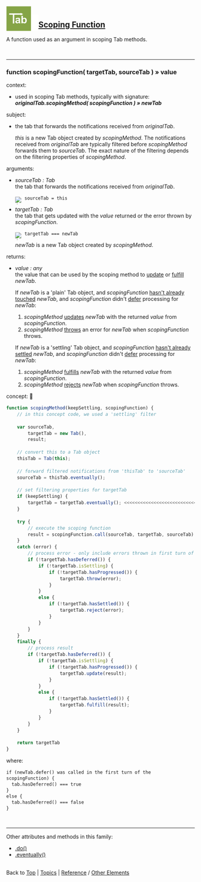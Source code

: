 <a name="top" ></a>

<img src="../img/tab-logo66.png" alt="Tab logo" align="left" style="float:left; margin-top:-22px;" /><img src="../img/1x1.png" align="left" style="float:left;" height="44" width="20" />
## [Scoping Function][ref-scoping-function]

A function used as an argument in scoping Tab methods.

<br />

---
### function scopingFunction( targetTab, sourceTab ) » value

context:

*   used in scoping Tab methods, typically with signature: 
    **_originalTab.scopingMethod( scopingFunction ) » newTab_**

subject:

*   the tab that forwards the notifications received from *originalTab*.

    *this* is a new Tab object created by *scopingMethod*. The notifications received from *originalTab* are typically filtered before *scopingMethod* forwards them to *sourceTab*.  The exact nature of the filtering depends on the filtering properties of *scopingMethod*.

arguments:

*   *sourceTab : Tab*  
    the tab that forwards the notifications received from *originalTab*.

    <img class="emoji" title=":bulb:" alt=":bulb:" src="https://github.global.ssl.fastly.net/images/icons/emoji/bulb.png" height="20" width="20" align="left" style="float:left; margin-top:5px;"><img src="../img/1x1.png" align="left" style="float:left;" height="10" width="5" />
    ~~~~
    sourceTab = this
    ~~~~

*   *targetTab : Tab*  
    the tab that gets updated with the *value* returned or the error thrown by *scopingFunction*.

    <img class="emoji" title=":bulb:" alt=":bulb:" src="https://github.global.ssl.fastly.net/images/icons/emoji/bulb.png" height="20" width="20" align="left" style="float:left; margin-top:5px;"><img src="../img/1x1.png" align="left" style="float:left;" height="10" width="5" />
    ~~~~
    targetTab === newTab
    ~~~~

    *newTab* is a new Tab object created by *scopingMethod*.

returns:

*   *value : any*  
    the value that can be used by the scoping method to [update][ref-tab.prototype.update] or [fulfill][ref-tab.prototype.fulfill] *newTab*.

    If *newTab* is a 'plain' Tab object, and *scopingFunction* [hasn't already touched][ref-tab.prototype.has-progressed] *newTab*, and *scopingFunction* didn't [defer][ref-tab.prototype.defer] processing for *newTab*:

    1.  *scopingMethod* [updates][ref-tab.prototype.update] *newTab* with the returned *value* from *scopingFunction*.
    1.  *scopingMethod* [throws][ref-tab.prototype.throw] an error for *newTab* when *scopingFunction* throws.

    If *newTab* is a 'settling' Tab object, and *scopingFunction* [hasn't already settled][ref-tab.prototype.has-settled] *newTab*, and *scopingFunction* didn't [defer][ref-tab.prototype.defer] processing for *newTab*:

    1.  *scopingMethod* [fulfills][ref-tab.prototype.fulfill] *newTab* with the returned *value* from *scopingFunction*.
    1.  *scopingMethod* [rejects][ref-tab.prototype.reject] *newTab* when *scopingFunction* throws.

concept: :construction:

~~~~javascript
function scopingMethod(keepSettling, scopingFunction) {
    // in this concept code, we used a 'settling' filter

    var sourceTab, 
        targetTab = new Tab(),
        result;

    // convert this to a Tab object
    thisTab = Tab(this);

    // forward filtered notifications from 'thisTab' to 'sourceTab'
    sourceTab = thisTab.eventually();

    // set filtering properties for targetTab
    if (keepSettling) {
        targetTab = targetTab.eventually(); <<<<<<<<<<<<<<<<<<<<<<<<<<<<<<<<<<<<<<<<<<<<<<<
    }

    try {
        // execute the scoping function
        result = scopingFunction.call(sourceTab, targetTab, sourceTab)
    }
    catch (error) {
        // process error - only include errors thrown in first turn of scopingFunction
        if (!targetTab.hasDeferred()) {
            if (!targetTab.isSettling) {
                if (!targetTab.hasProgressed()) {
                    targetTab.throw(error);
                }
            }
            else {
                if (!targetTab.hasSettled()) {
                    targetTab.reject(error);
                }
            }
        }
    }
    finally {
        // process result
        if (!targetTab.hasDeferred()) {
            if (!targetTab.isSettling) {
                if (!targetTab.hasProgressed()) {
                    targetTab.update(result);
                }
            }
            else {
                if (!targetTab.hasSettled()) {
                    targetTab.fulfill(result);
                }
            }
        }
    }

    return targetTab
}
~~~~

where:

~~~~
if (newTab.defer() was called in the first turn of the scopingFunction) {
  tab.hasDeferred() === true
}
else {
  tab.hasDeferred() === false
}
~~~~

<br />

---

Other attributes and methods in this family:
* [.do()][ref-tab.prototype.do]
* [.eventually()][ref-tab.prototype.eventually]



<br /> Back to [Top] | [Topics] | [Reference] / [Other Elements][ref-other-elements] <br />





[top]:       #top                        "back to the top of this page"
[topics]:    /doc/topics.md#topics       "back to the 'Topics' section"
[reference]: /doc/reference.md#reference "back to the 'Reference' section"



[topic-the-basics]:                              /doc/topics.md#the-basics                                  "more topics under 'The Basics'"
[topic-where-are-tabs-helping]:                  /doc/topics.md#where-are-tabs-helping                      "more topics under 'Where Are Tabs Helping'"
[topic-where-are-tabs-lacking]:                  /doc/topics.md#where-are-tabs-lacking                      "more topics under 'Where Are Tabs Lacking'"



[topic-a-basic-tab]:                             /doc/topics/a-basic-tab.md#top                             "A Basic Tab: creating and using a basic Tab object."
[topic-a-basic-callback]:                        /doc/topics/a-basic-callback.md#top                        "A Basic Callback: using a Tab object to handle callbacks."
[topic-a-basic-promise]:                         /doc/topics/a-basic-promise.md#top                         "A Basic Promise: using a Tab object as a promise."
[topic-basic-lazy-evaluation]:                   /doc/topics/basic-lazy-evaluation.md#top                   "Basic Lazy Evaluation: ..."
[topic-basic-concurrent-computing]:              /doc/topics/basic-concurrent-computing.md#top              "Basic Concurrent Computing: ..."

[topic-keeping-clean-callback-signatures]:       /doc/topics/keeping-clean-callback-signatures.md#top       "Keeping Clean Callback Signatures: ..."
[topic-shallow-callback-nesting]:                /doc/topics/shallow-callback-nesting.md#top                "Shallow Callback Nesting: ..."
[topic-top-down-control-flow]:                   /doc/topics/top-down-control-flow.md#top                   "Top-Down Control Flow: ..."
[topic-predicting-execution-order]:              /doc/topics/predicting-execution-order.md#top              "Predicting Execution Order: ..."
[topic-modular-decomposition]:                   /doc/topics/modular-decomposition.md#top                   "Modular Decomposition: ..."
[topic-aspect-oriented-programming]:             /doc/topics/aspect-oriented-programming].md#top            "Aspect Oriented Programming: ..."
[topic-exception-style-error-propagation]:       /doc/topics/exception-style-error-propagation.md#top       "Exception Style Error Propagation: ..."
[topic-monitoring-function-calls]:               /doc/topics/monitoring-function-calls.md#top               "Monitoring Function Calls: ..."
[topic-throttling-execution]:                    /doc/topics/throttling-execution.md#top                    "Throttling Execution: ..."
[topic-cancelling-execution]:                    /doc/topics/cancelling-execution.md#top                    "Cancelling Execution: ..."
[topic-timing-out-execution]:                    /doc/topics/timing-out-execution.md#top                    "Timing Out Execution: ..."
[topic-delaying-execution]:                      /doc/topics/delaying-execution.md#top                      "Delaying Execution: ..."
[topic-prioritizing-execution]:                  /doc/topics/prioritizing-execution.md#top                  "Prioritizing Execution: ..."
[topic-lazy-evaluation]:                         /doc/topics/lazy-evaluation.md#top                         "Lazy Evaluation: !!! thinking hard !!!"
[topic-working-with-remote-objects]:             /doc/topics/working-with-remote-objects.md#top             "Working With Remote Objects: ..."
[topic-enumerating-tabs]:                        /doc/topics/enumerating-tabs.md#top                        "Enumerating Tabs: ..."
[topic-iterating-tabs]:                          /doc/topics/iterating-tabs.md#top                          "Iterating Tabs: ..."
[topic-generating-tabs]:                         /doc/topics/generating-tabs.md#top                         "Generating Tabs: ..."
[topic-joining-results-from-parallel-execution]: /doc/topics/joining-results-from-parallel-execution.md#top "Joining Results From Parallel Execution: ..."
[topic-synchronizing-execution]:                 /doc/topics/synchronizing-execution.md#top                 "Synchronizing Execution: ..."
[topic-isolating-information-providers]:         /doc/topics/isolating-information-providers.md#top         "Isolating Information Providers: ..."
[topic-isolating-information-consumers]:         /doc/topics/isolating-information-consumers.md#top         "Isolating Information Consumers: ..."

[topic-debugging-asynchronous-events]:           /doc/topics/debugging-asynchronous-events.md#top           "Debugging Asynchronous Events: ..."



[ref-tab-object]:                   #tab-object                                        "more attributes and methods under 'Tab Object'"
[ref-tab-constructor]:              #tab-constructor                                   "more attributes and methods under 'Tab Constructor'"
[ref-tab-constructor-attributes]:   #tab-constructor-attributes                        "more attributes under 'Tab Constructor Attributes'"
[ref-tab-constructor-methods]:      #tab-constructor-methods                           "more methods under 'Tab Constructor Methods'"
[ref-tab-prototype-methods]:        #tab-prototype-methods                             "more methods under 'Tab Prototype Methods'"
[ref-tab-instance-methods]:         #tab-instance-methods                              "more methods under 'Tab Instance Methods'"
[ref-other-elements]:               #other-elements                                    "more methods under 'Other Elements'"



[ref-new-tab]:                      /doc/reference/new-tab.md#top                      "new Tab(): construct a new tab, delegate if needed."
[ref-tab]:                          /doc/reference/tab.md#top                          "Tab(): convert to a tab, create a new tab if required."

[ref-tab.context]:                  /doc/reference/tab.context.md#top                  "Tab.context: ..."
[ref-tab.version]:                  /doc/reference/tab.version.md#top                  "Tab.version: version of this Tab library."

[ref-tab.construct]:                /doc/reference/tab.construct.md#top                "Tab.construct(): construct a new tab, delegate if needed."
[ref-tab.convert]:                  /doc/reference/tab.convert.md#top                  "Tab.convert(): convert to a tab, create a new tab if required."
[ref-tab.create]:                   /doc/reference/tab.construct.md#top                "Tab.create(): create a new tab, fulfill if needed."
[ref-tab.is-tab]:                   /doc/reference/tab.is-tab.md#top                   "Tab.isTab: was the given object created by this Tab library?"
[ref-tab.like-tab]:                 /doc/reference/tab.like-tab.md#top                 "Tab.likeTab: ..."
[ref-tab.tabify]:                   /doc/reference/tab.tabify.md#top                   "Tab.tabify: ..."
[ref-tab.tabify-with]:              /doc/reference/tab.tabify-with.md#top              "Tab.tabifyWith: ..."
[ref-tab.untabify]:                 /doc/reference/tab.untabify.md#top                 "Tab.untabify: ..."
[ref-tab.untabify-with]:            /doc/reference/tab.untabify-with.md#top            "Tab.untabifyWith: ..."
[ref-tab.when]:                     /doc/reference/tab.when.md#top                     "Tab.when: ..."

[ref-tab.prototype.cancel]:         /doc/reference/tab.prototype.cancel.md#top         "Tab.prototype.cancel(): ..."
[ref-tab.prototype.catch]:          /doc/reference/tab.prototype.catch.md#top          "Tab.prototype.catch(): process error notifications for this tab."
[ref-tab.prototype.count]:          /doc/reference/tab.prototype.count.md#top          "Tab.prototype.count(): ..."
[ref-tab.prototype.defer]:          /doc/reference/tab.prototype.defer.md#top          "Tab.prototype.defer(): convert a function to use this tab to store its result."
[ref-tab.prototype.defer-with]:     /doc/reference/tab.prototype.defer-with.md#top     "Tab.prototype.deferWith(): ..."
[ref-tab.prototype.define]:         /doc/reference/tab.prototype.define.md#top         "Tab.prototype.define(): ..."
[ref-tab.prototype.delegate]:       /doc/reference/tab.prototype.delegate.md#top       "Tab.prototype.delegate(): !!! where are my glasses? !!!"
[ref-tab.prototype.do]:             /doc/reference/tab.prototype.do.md#top             "Tab.prototype.do(): create an notification processing scope for this tab."
[ref-tab.prototype.end]:            /doc/reference/tab.prototype.end.md#top            "Tab.prototype.end(): ..."
[ref-tab.prototype.evaluate]:       /doc/reference/tab.prototype.evaluate.md#top       "Tab.prototype.evaluate(): ..."
[ref-tab.prototype.eventually]:     /doc/reference/tab.prototype.eventually.md#top     "Tab.prototype.eventually(): filter out progress notifications for this tab."
[ref-tab.prototype.finally]:        /doc/reference/tab.prototype.finally.md#top        "Tab.prototype.finally(): process value and error notifications for this tab."
[ref-tab.prototype.fulfill]:        /doc/reference/tab.prototype.fulfill.md#top        "Tab.prototype.fulfill(): settle this tab with a value."
[ref-tab.prototype.has-error]:      /doc/reference/tab.prototype.has-error.md#top      "Tab.prototype.hasError(): has this tab an error?"
[ref-tab.prototype.has-progressed]: /doc/reference/tab.prototype.has-progressed.md#top "Tab.prototype.hasProgressed(): has this tab progressed?"
[ref-tab.prototype.has-settled]:    /doc/reference/tab.prototype.has-settled.md#top    "Tab.prototype.hasSettled(): has this tab settled?"
[ref-tab.prototype.has-value]:      /doc/reference/tab.prototype.has-value.md#top      "Tab.prototype.hasValue(): has this tab a value?"
[ref-tab.prototype.is-delegating]:  /doc/reference/tab.prototype.is-delegating.md#top  "Tab.prototype.isDelegating(): ..."
[ref-tab.prototype.is-settling]:    /doc/reference/tab.is-settling.md#top              "Tab.prototype.isSettling: are progress notifications being filtered out for this tab?"
[ref-tab.prototype.raise]:          /doc/reference/tab.prototype.raise.md#top          "Tab.prototype.raise(): ..."
[ref-tab.prototype.reject]:         /doc/reference/tab.prototype.reject.md#top         "Tab.prototype.reject(): settle this tab with an error."
[ref-tab.prototype.settle]:         /doc/reference/tab.prototype.settle.md#top         "Tab.prototype.settle(): settle this tab without changing its current value or error."
[ref-tab.prototype.then]:           /doc/reference/tab.prototype.then.md#top           "Tab.prototype.then(): ..."
[ref-tab.prototype.throw]:          /doc/reference/tab.prototype.throw.md#top          "Tab.prototype.throw(): set an error for this tab."
[ref-tab.prototype.to-string]:      /doc/reference/tab.prototype.to-string.md#top      "Tab.prototype.toString(): get a string representation for this tab."
[ref-tab.prototype.try]:            /doc/reference/tab.prototype.try.md#top            "Tab.prototype.try(): process value notifications for this tab."
[ref-tab.prototype.undelegate]:     /doc/reference/tab.prototype.undelegate.md#top     "Tab.prototype.undelegate(): ..."
[ref-tab.prototype.update]:         /doc/reference/tab.prototype.update.md#top         "Tab.prototype.update(): set a value for this tab."
[ref-tab.prototype.value-of]:       /doc/reference/tab.prototype.value-of.md#top       "Tab.prototype.valueOf(): get the principal value of this tab."
[ref-tab.prototype.wrap]:           /doc/reference/tab.prototype.wrap.md#top           "Tab.prototype.wrap(): ..."

[ref-tab._delegate]:                /doc/reference/tab._delegate.md#top                "tab._delegate(): ..."
[ref-tab._is-delegating]:           /doc/reference/tab._is-delegating.md#top           "tab._is-delegating(): ..."
[ref-tab._trap]:                    /doc/reference/tab._trap.md#top                    "tab._trap(): ..."
[ref-tab._undelegate]:              /doc/reference/tab._undelegate.md#top              "tab._undelegate(): ..."

[ref-scoping-function]:             /doc/reference/scoping-function.md#top             "scopingFunction: a function used as an argument in scoping Tab methods."
[ref-processor-function]:           /doc/reference/processor-function.md#top           "processorFunction: a function used as an argument in processing Tab methods."
